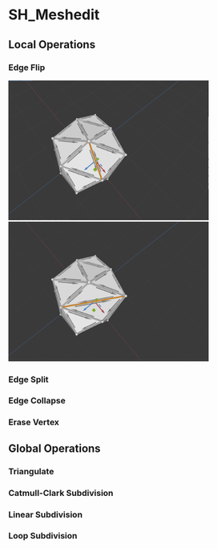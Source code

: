 # SH_Meshedit
## Local Operations
### Edge Flip
<img src="output/flip_b.png" width="400px"/><img src="output/flip_a.png" width="400px"/>
### Edge Split
### Edge Collapse
### Erase Vertex

## Global Operations
### Triangulate
### Catmull-Clark Subdivision
### Linear Subdivision
### Loop Subdivision
